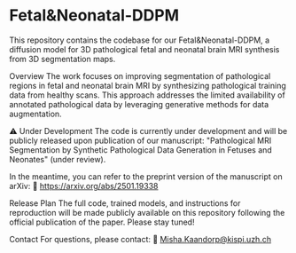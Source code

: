 # Fetal&Neonatal-DDPM
This repository contains the codebase for our Fetal&Neonatal-DDPM, a diffusion model for 3D pathological fetal and neonatal brain MRI synthesis from 3D segmentation maps.

Overview
The work focuses on improving segmentation of pathological regions in fetal and neonatal brain MRI by synthesizing pathological training data from healthy scans. This approach addresses the limited availability of annotated pathological data by leveraging generative methods for data augmentation.

⚠️ Under Development
The code is currently under development and will be publicly released upon publication of our manuscript:
"Pathological MRI Segmentation by Synthetic Pathological Data Generation in Fetuses and Neonates" (under review).

In the meantime, you can refer to the preprint version of the manuscript on arXiv:
📄 https://arxiv.org/abs/2501.19338

Release Plan
The full code, trained models, and instructions for reproduction will be made publicly available on this repository following the official publication of the paper. Please stay tuned!

Contact
For questions, please contact:
📧 Misha.Kaandorp@kispi.uzh.ch
